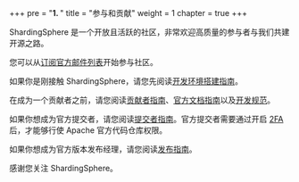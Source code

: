 +++
pre = "<b>1. </b>"
title = "参与和贡献"
weight = 1
chapter = true
+++

ShardingSphere 是一个开放且活跃的社区，非常欢迎高质量的参与者与我们共建开源之路。

您可以从[订阅官方邮件列表](/cn/contribute/subscribe/)开始参与社区。

如果你是刚接触 ShardingSphere，请您先阅读[开发环境搭建指南](/cn/contribute/establish-project/)。

在成为一个贡献者之前，请您阅读[贡献者指南](/cn/contribute/contributor/)、[官方文档指南](/cn/contribute/document-contributor/)以及[开发规范](/cn/contribute/code-conduct/)。

如果你想成为官方提交者，请您阅读[提交者指南](/cn/contribute/committer/)。官方提交者需要通过开启 [2FA](/cn/contribute/2fa/) 后，才能够行使 Apache 官方代码仓库权限。

如果你想成为官方版本发布经理，请您阅读[发布指南](/cn/contribute/release/)。

感谢您关注 ShardingSphere。
